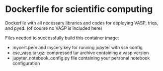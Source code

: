 # Dockerfile for scientific computing

Dockerfile with all necessary libraries and codes for deploying VASP, triqs, and pyed. (of course no VASP is included here)

Files needed to successfully build this container image:
- mycert.pem and mycery.key for running jupyter with ssh config
- csc_vasp.tar.gz: compressed tar archive containing a vasp version
- jupyter_notebook_config.py file containing your personal notebook configuration
